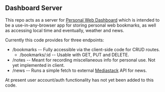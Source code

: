 ## Dashboard Server

This repo acts as a server for [Personal Web Dashboard](https://github.com/sgerpdx/personal-web-dashboard) which is intended to be a use-in-any-browser app for storing personal web bookmarks, as well as accessing local time and eventually, weather and news.

Currently this code provides for three endpoints:

- /bookmarks -- Fully accessible via the client-side code for CRUD routes.
  - /bookmarks/:id -- Usable with GET, PUT and DELETE.
- /notes -- Meant for recording miscellaneous info for personal use. Not yet implemented in client.
- /news -- Runs a simple fetch to external [Mediastack](https://mediastack.com/) API for news.

At present user account/auth functionality has not yet been added to this code.
